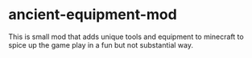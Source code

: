 # ancient-equipment-mod
This is small mod that adds unique tools and equipment to minecraft to spice up the game play in a fun but not substantial way.
